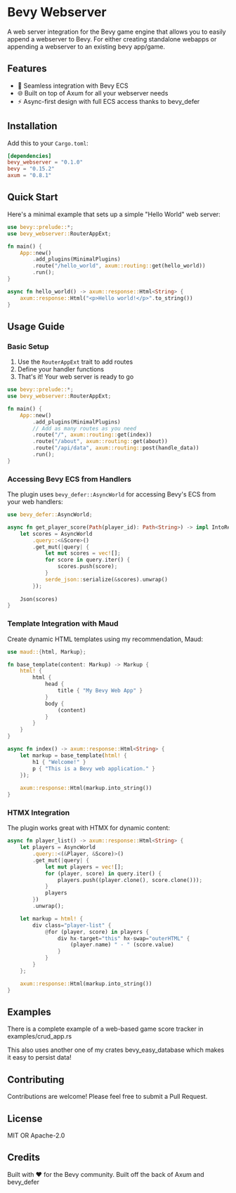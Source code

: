 # Bevy Webserver

A web server integration for the Bevy game engine that allows you to easily append a webserver to Bevy.
For either creating standalone webapps or appending a webserver to an existing bevy app/game.

## Features

- 🚀 Seamless integration with Bevy ECS
- 🌐 Built on top of Axum for all your webserver needs
- ⚡ Async-first design with full ECS access thanks to bevy_defer

## Installation

Add this to your `Cargo.toml`:

```toml
[dependencies]
bevy_webserver = "0.1.0"
bevy = "0.15.2"
axum = "0.8.1"
```

## Quick Start

Here's a minimal example that sets up a simple "Hello World" web server:

```rust
use bevy::prelude::*;
use bevy_webserver::RouterAppExt;

fn main() {
    App::new()
        .add_plugins(MinimalPlugins)
        .route("/hello_world", axum::routing::get(hello_world))
        .run();
}

async fn hello_world() -> axum::response::Html<String> {
    axum::response::Html("<p>Hello world!</p>".to_string())
}
```

## Usage Guide

### Basic Setup

1. Use the `RouterAppExt` trait to add routes
2. Define your handler functions
3. That's it! Your web server is ready to go

```rust
use bevy::prelude::*;
use bevy_webserver::RouterAppExt;

fn main() {
    App::new()
        .add_plugins(MinimalPlugins)
        // Add as many routes as you need
        .route("/", axum::routing::get(index))
        .route("/about", axum::routing::get(about))
        .route("/api/data", axum::routing::post(handle_data))
        .run();
}
```

### Accessing Bevy ECS from Handlers

The plugin uses `bevy_defer::AsyncWorld` for accessing Bevy's ECS from your web handlers:

```rust
use bevy_defer::AsyncWorld;

async fn get_player_score(Path(player_id): Path<String>) -> impl IntoResponse {
    let scores = AsyncWorld
        .query::<&Score>()
        .get_mut(|query| {
            let mut scores = vec![];
            for score in query.iter() {
                scores.push(score);
            }
            serde_json::serialize(&scores).unwrap()
        });
    
    Json(scores)
}
```

### Template Integration with Maud

Create dynamic HTML templates using my recommendation, Maud:

```rust
use maud::{html, Markup};

fn base_template(content: Markup) -> Markup {
    html! {
        html {
            head {
                title { "My Bevy Web App" }
            }
            body {
                (content)
            }
        }
    }
}

async fn index() -> axum::response::Html<String> {
    let markup = base_template(html! {
        h1 { "Welcome!" }
        p { "This is a Bevy web application." }
    });
    
    axum::response::Html(markup.into_string())
}
```

### HTMX Integration

The plugin works great with HTMX for dynamic content:

```rust
async fn player_list() -> axum::response::Html<String> {
    let players = AsyncWorld
        .query::<(&Player, &Score)>()
        .get_mut(|query| {
            let mut players = vec![];
            for (player, score) in query.iter() {
                players.push((player.clone(), score.clone()));
            }
            players
        })
        .unwrap();

    let markup = html! {
        div class="player-list" {
            @for (player, score) in players {
                div hx-target="this" hx-swap="outerHTML" {
                    (player.name) " - " (score.value)
                }
            }
        }
    };

    axum::response::Html(markup.into_string())
}
```

## Examples

There is a complete example of a web-based game score tracker in examples/crud_app.rs

This also uses another one of my crates bevy_easy_database which makes it easy to persist data!


## Contributing

Contributions are welcome! Please feel free to submit a Pull Request.

## License

MIT OR Apache-2.0

## Credits

Built with ❤️ for the Bevy community.
Built off the back of Axum and bevy_defer